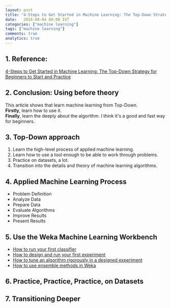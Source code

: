 ```yaml
---
layout: post
title: "4-Steps to Get Started in Machine Learning: The Top-Down Strategy for Beginners to Start and Practice"
date:   2016-08-04 00:00 IST
categories: ["machine learning"]
tags: ["machine learning"]
comments: true
analytics: true
---
```


<span/>

## 1. Reference:

[4-Steps to Get Started in Machine Learning: The Top-Down Strategy for Beginners to Start and Practice](http://machinelearningmastery.com/4-steps-to-get-started-in-machine-learning/)

## 2. Conclusion: Using before theory

This article shows that learn machine learning from Top-Down.    
**Firstly**, learn how to use it.    
**Finally**, learn the deeply about the algorithm.
I think it's a good and fast way for beginners.

## 3. Top-Down approach

 1. Learn the high-level process of applied machine learning.
 2. Learn how to use a tool enough to be able to work through problems.
 3. Practice on datasets, a lot.
 4. Transition into the details and theory of machine learning algorithms.

## 4. Applied Machine Learning Process

* Problem Definition    
* Analyze Data    
* Prepare Data    
* Evaluate Algorithms    
* Improve Results    
* Present Results    

## 5. Use the Weka Machine Learning Workbench

* [How to run your first classifier](http://machinelearningmastery.com/how-to-run-your-first-classifier-in-weka/)
* [How to design and run your first experiment](http://machinelearningmastery.com/design-and-run-your-first-experiment-in-weka/)
* [How to tune an algorithm rigorously in a designed experiment](http://machinelearningmastery.com/how-to-tune-a-machine-learning-algorithm-in-weka/)
* [How to use ensemble methods in Weka](http://machinelearningmastery.com/improve-machine-learning-results-with-boosting-bagging-and-blending-ensemble-methods-in-weka/)

## 6. Practice, Practice, Practice, on Datasets

## 7. Transitioning Deeper

